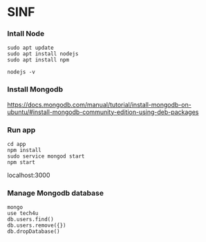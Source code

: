 # SINF

### Intall Node
```
sudo apt update
sudo apt install nodejs
sudo apt install npm

nodejs -v 

```
### Install Mongodb
https://docs.mongodb.com/manual/tutorial/install-mongodb-on-ubuntu/#install-mongodb-community-edition-using-deb-packages

### Run app
```
cd app
npm install
sudo service mongod start
npm start

```
localhost:3000

### Manage Mongodb database
```
mongo
use tech4u
db.users.find()
db.users.remove({})
db.dropDatabase()
```
